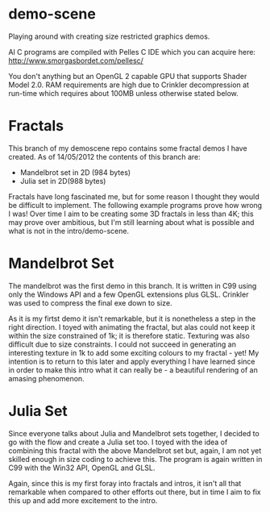 demo-scene
==========

Playing around with creating size restricted graphics demos.

Al C programs are compiled with Pelles C IDE which you can acquire
here: http://www.smorgasbordet.com/pellesc/

You don't anything but an OpenGL 2 capable GPU that supports Shader Model 2.0.
RAM requirements are high due to Crinkler decompression at run-time which requires
about 100MB unless otherwise stated below.

Fractals
=======
This branch of my demoscene repo contains some fractal demos I have created.
As of 14/05/2012 the contents of this branch are:
 * Mandelbrot set in 2D (984 bytes)
 * Julia set in 2D(988 bytes)

Fractals have long fascinated me, but for some reason I thought they would
be difficult to implement.  The following example programs prove how wrong
I was!  Over time I aim to be creating some 3D fractals in less than 4K; this
may prove over ambitious, but I'm still learning about what is possible and
what is not in the intro/demo-scene.
 
Mandelbrot Set
==============
The mandelbrot was the first demo in this branch.  It is written in C99 using
only the Windows API and a few OpenGL extensions plus GLSL.  Crinkler was used
to compress the final exe down to size. 

As it is my firtst demo it isn't remarkable, but it is nonetheless a step in the
right direction.  I toyed with animating the fractal, but alas could not keep it
within the size constrained of 1k; it is therefore static.  Texturing was also
difficult due to size constraints.  I could not succeed in generating an interesting
texture in 1k to add some exciting colours to my fractal - yet!  My intention is to
return to this later and apply everything I have learned since in order to make this
intro what it can really be - a beautiful rendering of an amasing phenomenon.

Julia Set
=========
Since everyone talks about Julia and Mandelbrot sets together, I decided to go with
the flow and create a Julia set too.  I toyed with the idea of combining this fractal
with the above Mandelbrot set but, again, I am not yet skilled enough in size coding
to achieve this.  The program is again written in C99 with the Win32 API, OpenGL
and GLSL.

Again, since this is my first foray into fractals and intros, it isn't all that
remarkable when compared to other efforts out there, but in time I aim to fix this
up and add more excitement to the intro.